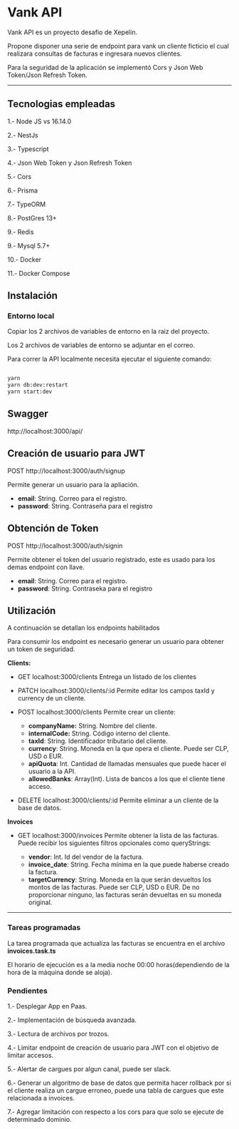 # Vank API

Vank API es un proyecto desafio de Xepelin.

Propone disponer una serie de endpoint para vank un cliente ficticio el cual realizara consultas de facturas e ingresara nuevos clientes.

Para la seguridad de la aplicación se implementó Cors y Json Web Token/Json Refresh Token.

---

## Tecnologias empleadas

1.- Node JS vs 16.14.0

2.- NestJs

3.- Typescript

4.- Json Web Token y Json Refresh Token

5.- Cors

6.- Prisma

7.- TypeORM

8.- PostGres 13+

9.- Redis

9.- Mysql 5.7+

10.- Docker

11.- Docker Compose

## Instalación


### Entorno local

Copiar los 2 archivos de variables de entorno en la raiz del proyecto.

Los 2 archivos de variables de entorno se adjuntar en el correo.

Para correr la API localmente necesita ejecutar el siguiente comando:


```bash

yarn
yarn db:dev:restart
yarn start:dev

```

## Swagger

http://localhost:3000/api/

## Creación de usuario para JWT

POST http://localhost:3000/auth/signup

Permite generar un usuario para la apliación.

* **email**: String. Correo para el registro.
* **password**: String. Contraseña para el registro

## Obtención de Token

POST http://localhost:3000/auth/signin

Permite obtener el token del usuario registrado, este es usado para los demas endpoint con llave.

* **email**: String. Correo para el registro.
* **password**: String. Contraseka para el registro


## Utilización

A continuación se detallan los endpoints habilitados

Para consumir los endpoint es necesario generar un usuario para obtener un token de seguridad.


**Clients:**
* GET localhost:3000/clients
Entrega un listado de los clientes

* PATCH localhost:3000/clients/:id
Permite editar los campos taxId y currency de un cliente.

* POST localhost:3000/clients
Permite crear un cliente:
	* **companyName:** String. Nombre del cliente.
	* **internalCode:** String. Código interno del cliente.
	* **taxId**: String. Identificador tributario del cliente.
	* **currency**: String. Moneda en la que opera el cliente. Puede ser CLP, USD o EUR.
	* **apiQuota**: Int. Cantidad de llamadas mensuales que puede hacer el usuario a la API.
	* **allowedBanks**: Array(Int). Lista de bancos a los que el cliente tiene acceso.
* DELETE localhost:3000/clients/:id 
  Permite eliminar a un cliente de la base de datos.

**Invoices**
* GET localhost:3000/invoices
Permite obtener la lista de las facturas. Puede recibir los siguientes filtros opcionales como queryStrings:

	* **vendor**: Int. Id del vendor de la factura.
	* **invoice_date**: String. Fecha mínima en la que puede haberse creado la factura.
	* **targetCurrency**: String. Moneda en la que serán devueltos los montos de las facturas. Puede ser CLP, USD o EUR. De no proporcionar ninguno, las facturas serán devueltas en su moneda original.
---


### Tareas programadas

La tarea programada que actualiza las facturas se encuentra en el archivo **invoices.task.ts**

El horario de ejecución es a la media noche 00:00 horas(dependiendo de la hora de la máquina donde se aloja).

### Pendientes

1.- Desplegar App en Paas.

2.- Implementación de búsqueda avanzada.

3.- Lectura de archivos por trozos.

4.- Limitar endpoint de creación de usuario para JWT con el objetivo de limitar accesos.

5.- Alertar de cargues por algun canal, puede ser slack.

6.- Generar un algoritmo de base de datos que permita hacer rollback por si el cliente realiza un cargue erroneo, puede una tabla de cargues que este relacionada a invoices.

7.- Agregar limitación con respecto a los cors para que solo se ejecute de determinado dominio.
